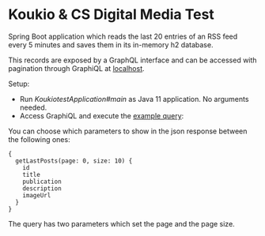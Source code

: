 # Koukio & CS Digital Media Test

Spring Boot application which reads the last 20 entries of an RSS feed every 5 minutes and saves them in its in-memory h2 database.

This records are exposed by a GraphQL interface and can be accessed with pagination through GraphiQL at [localhost](http://localhost:8080/graphiql).

Setup:
- Run *KoukiotestApplication#main* as Java 11 application. No arguments needed.
- Access GraphiQL and execute the [example query](http://localhost:8080/graphiql?query=%7B%0A%20%20getLastPosts%28page:%200,%20size:%2010%29%20%7B%0A%20%20%20%20id%0A%20%20%20%20title%0A%20%20%20%20publication%0A%20%20%7D%0A%7D%0A):

You can choose which parameters to show in the json response between the following ones:

    {
      getLastPosts(page: 0, size: 10) {
        id
        title
        publication
        description
    	imageUrl
      }
    }


The query has two parameters which set the page and the page size.
